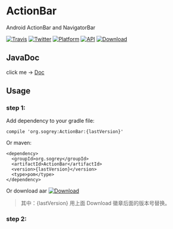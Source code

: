 # ActionBar
Android ActionBar and NavigatorBar

[![Travis](https://img.shields.io/badge/License-Apache2.0-blue.svg)](http://www.apache.org/licenses/LICENSE-2.0)
[![Twitter](https://img.shields.io/badge/Gradle-3.3-brightgreen.svg)](https://gradle.org/releases)
[![Platform](https://img.shields.io/badge/platform-Android-green.svg?style=flat)](https://www.android.com)
[![API](https://img.shields.io/badge/API-14%2B-brightgreen.svg?style=flat)](https://android-arsenal.com/api?level=14)
[![Download](https://api.bintray.com/packages/sogrey/maven/ActionBar/images/download.svg)](https://bintray.com/sogrey/maven/ActionBar/_latestVersion)
 
## JavaDoc

click me -> [Doc](https://sogrey.github.io/JavaDocs/ActionBar)

## Usage

### step 1:

Add dependency to your gradle file:

	compile 'org.sogrey:ActionBar:{lastVersion}'

Or maven:

	<dependency>
	  <groupId>org.sogrey</groupId>
	  <artifactId>ActionBar</artifactId>
	  <version>{lastVersion}</version>
	  <type>pom</type>
	</dependency>

Or download aar [![Download](https://api.bintray.com/packages/sogrey/maven/ActionBar/images/download.svg) ](https://bintray.com/sogrey/maven/download_file?file_path=org%2Fsogrey%2FActionBar%2F0.0.1%2FActionBar-0.0.1.aar)

> 其中：{lastVersion} 用上面 Download 徽章后面的版本号替换。

### step 2:
 